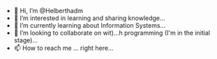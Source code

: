 - 👋 Hi, I’m @Helberthadm
- 👀 I’m interested in learning and sharing knowledge...
- 🌱 I’m currently learning about Information Systems...
- 💞️ I’m looking to collaborate on  wit)...h programming (I'm in the initial stage)...
- 📫 How to reach me ... right here...

<!---
Helberthadm/Helberthadm is a ✨ special ✨ repository because its `README.md` (this file) appears on your GitHub profile.
You can click the Preview link to take a look at your changes.
--->
